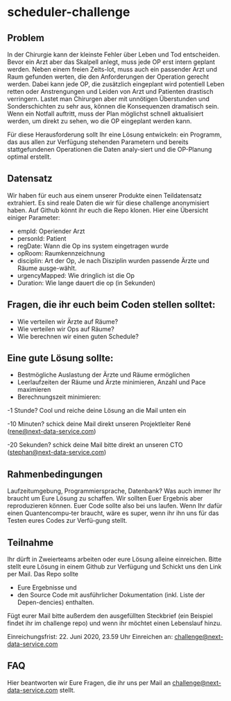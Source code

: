 # scheduler-challenge

## Problem

In der Chirurgie kann der kleinste Fehler über Leben und Tod entscheiden. Bevor ein Arzt aber das Skalpell anlegt, muss jede OP erst intern geplant werden. Neben einem freien Zeits-lot, muss auch ein passender Arzt und Raum gefunden werten, die den Anforderungen der Operation gerecht werden. Dabei kann jede OP, die zusätzlich eingeplant wird potentiell Leben retten oder Anstrengungen und Leiden von Arzt und Patienten drastisch verringern. Lastet man Chirurgen aber mit unnötigen Überstunden und Sonderschichten zu sehr aus, können die Konsequenzen dramatisch sein. Wenn ein Notfall auftritt, muss der Plan möglichst schnell aktualisiert werden, um direkt zu sehen, wo die OP eingeplant werden kann.

Für diese Herausforderung  sollt Ihr eine Lösung entwickeln: ein  Programm, das aus allen zur Verfügung stehenden Parametern und bereits stattgefundenen Operationen die Daten analy-siert und die OP-Planung optimal erstellt.


## Datensatz

Wir haben für euch aus einem unserer Produkte einen Teildatensatz extrahiert. Es sind reale Daten die wir für diese challenge anonymisiert haben. Auf Github <link> könnt ihr euch die Repo klonen. Hier eine Übersicht einiger Parameter:
- empId: Operiender Arzt
- personId: Patient
- regDate: Wann die Op ins system eingetragen wurde
- opRoom: Raumkennzeichnung
- disciplin: Art der Op, Je nach Disziplin wurden passende Ärzte und Räume ausge-wählt. 
- urgencyMapped: Wie dringlich ist die Op
- Duration: Wie lange dauert die op (in Sekunden)


## Fragen, die ihr euch beim Coden stellen solltet:

- Wie verteilen wir Ärzte auf Räume?
- Wie verteilen wir Ops auf Räume?
- Wie berechnen wir einen guten Schedule?


## Eine gute Lösung sollte:

- Bestmögliche Auslastung der Ärzte und Räume ermöglichen
- Leerlaufzeiten der Räume und Ärzte minimieren, Anzahl und Pace maximieren
- Berechnungszeit minimieren:

-1 Stunde? Cool und reiche deine Lösung an die Mail unten ein

-10 Minuten? schick deine Mail direkt unseren Projektleiter René (rene@next-data-service.com) 

-20 Sekunden? schick deine Mail bitte direkt an unseren CTO (stephan@next-data-service.com)


## Rahmenbedingungen

Laufzeitumgebung, Programmiersprache, Datenbank? Was auch immer Ihr braucht um Eure Lösung zu schaffen. Wir sollten Euer Ergebnis aber reproduzieren können. Euer Code sollte also bei uns laufen. Wenn Ihr dafür einen Quantencompu-ter braucht, wäre es super, wenn ihr ihn uns für das Testen eures Codes zur Verfü-gung stellt.

## Teilnahme

Ihr dürft in Zweierteams arbeiten oder eure Lösung alleine einreichen.
Bitte stellt eure Lösung in einem Github zur Verfügung und Schickt uns den Link per Mail. Das Repo sollte

- Eure Ergebnisse und 
- den Source Code mit ausführlicher Dokumentation (inkl. Liste der Depen-dencies) enthalten. 

Fügt eurer Mail bitte außerdem den ausgefüllten Steckbrief (ein Beispiel findet ihr im challenge repo) und wenn ihr möchtet einen Lebenslauf hinzu.

Einreichungsfrist: 22. Juni 2020, 23.59 Uhr
Einreichen an: challenge@next-data-service.com

## FAQ

Hier beantworten wir Eure Fragen, die ihr uns per Mail an challenge@next-data-service.com stellt.
